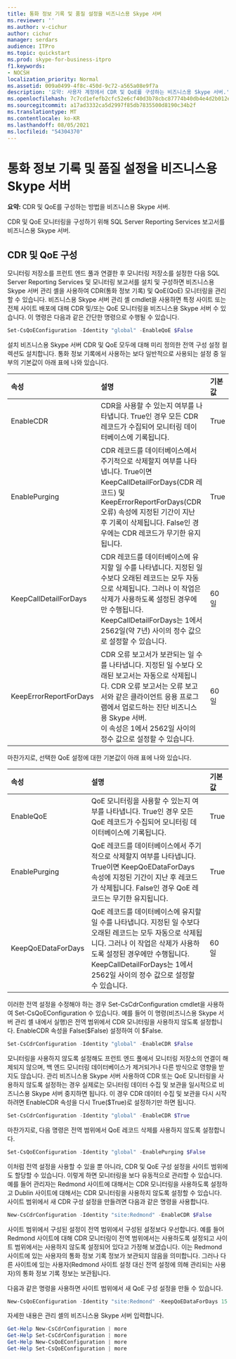```yaml
---
title: 통화 정보 기록 및 품질 설정을 비즈니스용 Skype 서버
ms.reviewer: ''
ms.author: v-cichur
author: cichur
manager: serdars
audience: ITPro
ms.topic: quickstart
ms.prod: skype-for-business-itpro
f1.keywords:
- NOCSH
localization_priority: Normal
ms.assetid: 009a0499-4f8c-450d-9c72-a565a08e9f7a
description: '요약: 사용자 계정에서 CDR 및 QoE를 구성하는 비즈니스용 Skype 서버.'
ms.openlocfilehash: 7c7cd1efefb2cfc52e6cf40d3b78cbc87774b40db4e4d2b012e79d1f657994cd
ms.sourcegitcommit: a17ad3332ca5d2997f85db7835500d8190c34b2f
ms.translationtype: MT
ms.contentlocale: ko-KR
ms.lasthandoff: 08/05/2021
ms.locfileid: "54304370"
---
```

# <a name="configure-call-detail-recording-and-quality-of-experience-settings-in-skype-for-business-server"></a>통화 정보 기록 및 품질 설정을 비즈니스용 Skype 서버
 
**요약:** CDR 및 QoE를 구성하는 방법을 비즈니스용 Skype 서버.
  
CDR 및 QoE 모니터링을 구성하기 위해 SQL Server Reporting Services 보고서를 비즈니스용 Skype 서버.
  
## <a name="configure-cdr-and-qoe"></a>CDR 및 QoE 구성

모니터링 저장소를 프런트 엔드 풀과 연결한 후 모니터링 저장소를 설정한 다음 SQL Server Reporting Services 및 모니터링 보고서를 설치 및 구성하면 비즈니스용 Skype 서버 관리 셸을 사용하여 CDR(통화 정보 기록) 및 QoE(QoE) 모니터링을 관리할 수 있습니다. 비즈니스용 Skype 서버 관리 셸 cmdlet을 사용하면 특정 사이트 또는 전체 사이트 배포에 대해 CDR 및/또는 QoE 모니터링을 비즈니스용 Skype 서버 수 있습니다. 이 명령은 다음과 같은 간단한 명령으로 수행될 수 있습니다.
  
```powershell
Set-CsQoEConfiguration -Identity "global" -EnableQoE $False
```

설치 비즈니스용 Skype 서버 CDR 및 QoE 모두에 대해 미리 정의한 전역 구성 설정 컬렉션도 설치합니다. 통화 정보 기록에서 사용하는 보다 일반적으로 사용되는 설정 중 일부의 기본값이 아래 표에 나와 있습니다.
  
|**속성**|**설명**|**기본값**|
|:-----|:-----|:-----|
|EnableCDR  <br/> |CDR을 사용할 수 있는지 여부를 나타냅니다. True인 경우 모든 CDR 레코드가 수집되어 모니터링 데이터베이스에 기록됩니다.  <br/> |True  <br/> |
|EnablePurging  <br/> |CDR 레코드를 데이터베이스에서 주기적으로 삭제할지 여부를 나타냅니다. True이면 KeepCallDetailForDays(CDR 레코드) 및 KeepErrorReportForDays(CDR 오류) 속성에 지정된 기간이 지난 후 기록이 삭제됩니다. False인 경우에는 CDR 레코드가 무기한 유지됩니다.  <br/> |True  <br/> |
|KeepCallDetailForDays  <br/> |CDR 레코드를 데이터베이스에 유지할 일 수를 나타냅니다. 지정된 일 수보다 오래된 레코드는 모두 자동으로 삭제됩니다. 그러나 이 작업은 삭제가 사용하도록 설정된 경우에만 수행됩니다.  <br/> KeepCallDetailForDays는 1에서 2562일(약 7년) 사이의 정수 값으로 설정할 수 있습니다.  <br/> |60일  <br/> |
|KeepErrorReportForDays  <br/> |CDR 오류 보고서가 보관되는 일 수를 나타냅니다. 지정된 일 수보다 오래된 보고서는 자동으로 삭제됩니다. CDR 오류 보고서는 오류 보고서와 같은 클라이언트 응용 프로그램에서 업로드하는 진단 비즈니스용 Skype 서버.  <br/> 이 속성은 1에서 2562일 사이의 정수 값으로 설정할 수 있습니다.  <br/> |60일  <br/> |
   
마찬가지로, 선택한 QoE 설정에 대한 기본값이 아래 표에 나와 있습니다.
  
|**속성**|**설명**|**기본값**|
|:-----|:-----|:-----|
|EnableQoE  <br/> |QoE 모니터링을 사용할 수 있는지 여부를 나타냅니다. True인 경우 모든 QoE 레코드가 수집되어 모니터링 데이터베이스에 기록됩니다.  <br/> |True  <br/> |
|EnablePurging  <br/> |QoE 레코드를 데이터베이스에서 주기적으로 삭제할지 여부를 나타냅니다. True이면 KeepQoEDataForDays 속성에 지정된 기간이 지난 후 레코드가 삭제됩니다. False인 경우 QoE 레코드는 무기한 유지됩니다.  <br/> |True  <br/> |
|KeepQoEDataForDays  <br/> |QoE 레코드를 데이터베이스에 유지할 일 수를 나타냅니다. 지정된 일 수보다 오래된 레코드는 모두 자동으로 삭제됩니다. 그러나 이 작업은 삭제가 사용하도록 설정된 경우에만 수행됩니다.  <br/> KeepCallDetailForDays는 1에서 2562일 사이의 정수 값으로 설정할 수 있습니다.  <br/> |60일  <br/> |
   
이러한 전역 설정을 수정해야 하는 경우 Set-CsCdrConfiguration cmdlet을 사용하여 Set-CsQoEConfiguration 수 있습니다. 예를 들어 이 명령(비즈니스용 Skype 서버 관리 셸 내에서 실행)은 전역 범위에서 CDR 모니터링을 사용하지 않도록 설정합니다. EnableCDR 속성을 False($False) 설정하여 이 $False.
  
```powershell
Set-CsCdrConfiguration -Identity "global" -EnableCDR $False
```

모니터링을 사용하지 않도록 설정해도 프런트 엔드 풀에서 모니터링 저장소의 연결이 해제되지 않으며, 백 엔드 모니터링 데이터베이스가 제거되거나 다른 방식으로 영향을 받지도 않습니다. 관리 비즈니스용 Skype 서버 사용하여 CDR 또는 QoE 모니터링을 사용하지 않도록 설정하는 경우 실제로는 모니터링 데이터 수집 및 보관을 일시적으로 비즈니스용 Skype 서버 중지하면 됩니다. 이 경우 CDR 데이터 수집 및 보관을 다시 시작하려면 EnableCDR 속성을 다시 True($True)로 설정하기만 하면 됩니다.
  
```powershell
Set-CsCdrConfiguration -Identity "global" -EnableCDR $True
```

마찬가지로, 다음 명령은 전역 범위에서 QoE 레코드 삭제를 사용하지 않도록 설정합니다.
  
```powershell
Set-CsQoEConfiguration -Identity "global" -EnablePurging $False
```

이처럼 전역 설정을 사용할 수 있을 뿐 아니라, CDR 및 QoE 구성 설정을 사이트 범위에도 할당할 수 있습니다. 이렇게 하면 모니터링을 보다 유동적으로 관리할 수 있습니다. 예를 들어 관리자는 Redmond 사이트에 대해서는 CDR 모니터링을 사용하도록 설정하고 Dublin 사이트에 대해서는 CDR 모니터링을 사용하지 않도록 설정할 수 있습니다. 사이트 범위에서 새 CDR 구성 설정을 만들려면 다음과 같은 명령을 사용합니다.
  
```powershell
New-CsCdrConfiguration -Identity "site:Redmond" -EnableCDR $False
```

사이트 범위에서 구성된 설정이 전역 범위에서 구성된 설정보다 우선합니다. 예를 들어 Redmond 사이트에 대해 CDR 모니터링이 전역 범위에서는 사용하도록 설정되고 사이트 범위에서는 사용하지 않도록 설정되어 있다고 가정해 보겠습니다. 이는 Redmond 사이트에 있는 사용자의 통화 정보 기록 정보가 보관되지 않음을 의미합니다. 그러나 다른 사이트에 있는 사용자(Redmond 사이트 설정 대신 전역 설정에 의해 관리되는 사용자)의 통화 정보 기록 정보는 보관됩니다.
  
다음과 같은 명령을 사용하면 사이트 범위에서 새 QoE 구성 설정을 만들 수 있습니다.
  
```powershell
New-CsQoEConfiguration -Identity "site:Redmond" -KeepQoEDataForDays 15
```

자세한 내용은 관리 셸의 비즈니스용 Skype 서버 입력합니다.
  
```powershell
Get-Help New-CsCdrConfiguration | more
Get-Help Set-CsCdrConfiguration | more
Get-Help New-CsQoEConfiguration | more
Get-Help Set-CsQoEConfiguration | more
```

